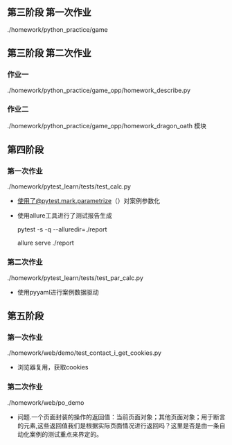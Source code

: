 ## 第三阶段 第一次作业
./homework/python_practice/game

## 第三阶段 第二次作业

### 作业一
./homework/python_practice/game_opp/homework_describe.py

### 作业二
./homework/python_practice/game_opp/homework_dragon_oath 模块


## 第四阶段 

### 第一次作业

./homework/pytest_learn/tests/test_calc.py

- 使用了@pytest.mark.parametrize（）对案例参数化
- 使用allure工具进行了测试报告生成

    pytest -s -q --alluredir=./report
    
    allure serve ./report
    
### 第二次作业

./homework/pytest_learn/tests/test_par_calc.py

- 使用pyyaml进行案例数据驱动

## 第五阶段

### 第一次作业

./homework/web/demo/test_contact_i_get_cookies.py

- 浏览器复用，获取cookies

### 第二次作业
./homework/web/po_demo

- 问题.一个页面封装的操作的返回值：当前页面对象；其他页面对象；用于断言的元素,这些返回值我们是根据实际页面情况进行返回吗？这里是否是由一条自动化案例的测试重点来界定的。
